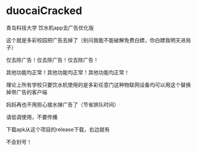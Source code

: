 # duocaiCracked
青岛科技大学 饮水机app去广告优化版

这个就是多彩校园把广告去掉了（别问我能不能破解免费白嫖，你白嫖我明天进局子）

仅去除广告！仅去除广告！仅去除广告！

其他功能均正常！其他功能均正常！其他功能均正常！

理论上所有学校只要饮水机使用的是多彩任意门这种物联网设备均可以用这个替换掉带广告的客户端

妈妈再也不用担心接水弹广告了（节省排队时间）

请低调使用，不要传播

下载apk从这个项目的release下载，右边就有

不会封号！
